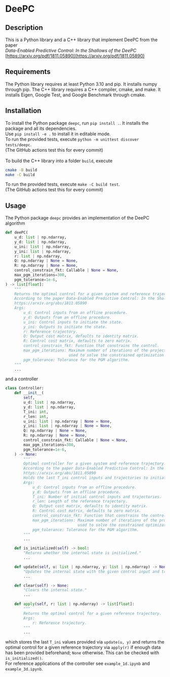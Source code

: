 # DeePC	

## Description
This is a Python library and a C++ library that implement DeePC from the paper<br>
<i>Data-Enabled Predictive Control: In the Shallows of the DeePC</i><br>
[https://arxiv.org/pdf/1811.05890](https://arxiv.org/pdf/1811.05890)

## Requirements
The Python library requires at least Python 3.10 and pip. It installs numpy through pip.
The C++ library requires a C++ compiler, cmake, and make. It installs Eigen, Google Test, and Google Benchmark through cmake.

## Installation
To install the Python package `deepc`, run `pip install .`. It installs the package and all its dependencies.<br>
Use `pip install -e .` to install it in editable mode.<br>
To run the provided tests, execute `python -m unittest discover tests/deepc`.<br>
(The GitHub actions test this for every commit)<br>
<br>
To build the C++ library into a folder `build`, execute
```bash
cmake -B build
make -C build
```
To run the provided tests, execute `make -C build test`.<br>
(The GitHub actions test this for every commit)

## Usage
The Python package `deepc` provides an implementation of the DeePC algorithm
```python
def deePC(
    u_d: list | np.ndarray,
    y_d: list | np.ndarray,
    u_ini: list | np.ndarray,
    y_ini: list | np.ndarray,
    r: list | np.ndarray,
    Q: np.ndarray | None = None,
    R: np.ndarray | None = None,
    control_constrain_fkt: Callable | None = None,
    max_pgm_iterations=300,
    pgm_tolerance=1e-6,
) -> list[float]:
    """
    Returns the optimal control for a given system and reference trajectory.
    According to the paper Data-Enabled Predictive Control: In the Shallows of the DeePC
    https://arxiv.org/abs/1811.05890
    Args:
        u_d: Control inputs from an offline procedure.
        y_d: Outputs from an offline procedure.
        u_ini: Control inputs to initiate the state.
        y_ini: Outputs to initiate the state.
        r: Reference trajectory.
        Q: Output cost matrix, defaults to identity matrix.
        R: Control cost matrix, defaults to zero matrix.
        control_constrain_fkt: Function that constrains the control.
        max_pgm_iterations: Maximum number of iterations of the projected gradient method (PGM)
                            used to solve the constrained optimization problem.
        pgm_tolerance: Tolerance for the PGM algorithm.
    """
    ...
```
and a controller
```python
class Controller:
    def __init__(
        self,
        u_d: list | np.ndarray,
        y_d: list | np.ndarray,
        T_ini: int,
        r_len: int,
        u_ini: list | np.ndarray | None = None,
        y_ini: list | np.ndarray | None = None,
        Q: np.ndarray | None = None,
        R: np.ndarray | None = None,
        control_constrain_fkt: Callable | None = None,
        max_pgm_iterations=300,
        pgm_tolerance=1e-6,
    ) -> None:
        """
        Optimal controller for a given system and reference trajectory.
        According to the paper Data-Enabled Predictive Control: In the Shallows of the DeePC
        https://arxiv.org/abs/1811.05890
        Holds the last T_ini control inputs and trajectories to initiate the state.
        Args:
            u_d: Control inputs from an offline procedure.
            y_d: Outputs from an offline procedure.
            T_ini: Number of initial control inputs and trajectories.
            r_len: Length of the reference trajectory.
            Q: Output cost matrix, defaults to identity matrix.
            R: Control cost matrix, defaults to zero matrix.
            control_constrain_fkt: Function that constrains the control.
            max_pgm_iterations: Maximum number of iterations of the projected gradient method (PGM)
                                used to solve the constrained optimization problem.
            pgm_tolerance: Tolerance for the PGM algorithm.
        """
        ...

    def is_initialized(self) -> bool:
        "Returns whether the internal state is initialized."
        ...

    def update(self, u: list | np.ndarray, y: list | np.ndarray) -> None:
        "Updates the internal state with the given control input and trajectory."
        ...

    def clear(self) -> None:
        "Clears the internal state."
        ...

    def apply(self, r: list | np.ndarray) -> list[float]:
        """
        Returns the optimal control for a given reference trajectory.
        Args:
            r: Reference trajectory.
        """
        ...
```
which stores the last `T_ini` values provided via `update(u, y)` and returns the optimal control for a given reference trajectory via `apply(r)` if enough data has been provided beforehand; `None` otherwise. This can be checked with `is_initialized()`.<br>
For reference applications of the controller see `example_1d.ipynb` and `example_3d.ipynb`.
